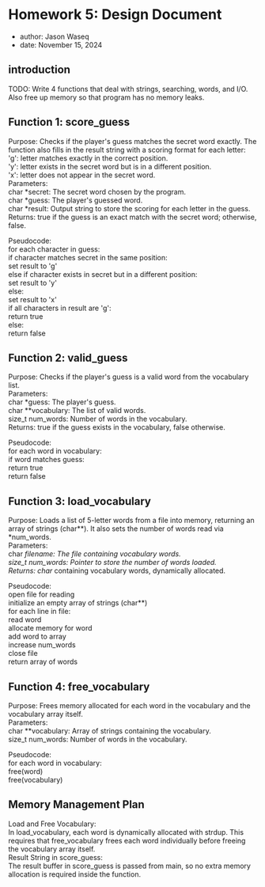 # Homework 5: Design Document

  * author: Jason Waseq
  * date: November 15, 2024

## introduction

TODO: Write 4 functions that deal with strings, searching, words, and I/O. 
Also free up memory so that program has no memory leaks.

## Function 1: score_guess
Purpose: Checks if the player's guess matches the secret word exactly.
The function also fills in the result string with a scoring format for each letter:   
'g': letter matches exactly in the correct position.   
'y': letter exists in the secret word but is in a different position.   
'x': letter does not appear in the secret word.   
Parameters:   
char *secret: The secret word chosen by the program.   
char *guess: The player's guessed word.   
char *result: Output string to store the scoring for each letter in the guess.   
Returns: true if the guess is an exact match with the secret word; otherwise, false.   

Pseudocode:   
for each character in guess:   
    if character matches secret in the same position:    
        set result to 'g'    
    else if character exists in secret but in a different position:    
        set result to 'y'    
    else:    
        set result to 'x'    
if all characters in result are 'g':    
    return true   
else:   
    return false   

## Function 2: valid_guess
Purpose: Checks if the player's guess is a valid word from the vocabulary list.   
Parameters:   
char *guess: The player's guess.   
char **vocabulary: The list of valid words.   
size_t num_words: Number of words in the vocabulary.   
Returns: true if the guess exists in the vocabulary, false otherwise.   

Pseudocode:   
for each word in vocabulary:   
    if word matches guess:   
        return true   
return false   

## Function 3: load_vocabulary
Purpose: Loads a list of 5-letter words from a file into memory, returning an array of strings (char**). 
It also sets the number of words read via *num_words.   
Parameters:   
char *filename: The file containing vocabulary words.   
size_t *num_words: Pointer to store the number of words loaded.   
Returns: char** containing vocabulary words, dynamically allocated.   

Pseudocode:   
open file for reading   
initialize an empty array of strings (char**)   
for each line in file:   
    read word   
    allocate memory for word   
    add word to array   
    increase num_words   
close file   
return array of words   

## Function 4: free_vocabulary
Purpose: Frees memory allocated for each word in the vocabulary and the vocabulary array itself.   
Parameters:   
char **vocabulary: Array of strings containing the vocabulary.   
size_t num_words: Number of words in the vocabulary.   

Pseudocode:   
for each word in vocabulary:   
    free(word)   
free(vocabulary)   

## Memory Management Plan
Load and Free Vocabulary:   
In load_vocabulary, each word is dynamically allocated with strdup. 
This requires that free_vocabulary frees each word individually before freeing the vocabulary array itself.   
Result String in score_guess:   
The result buffer in score_guess is passed from main, so no extra memory allocation is required inside the function.
